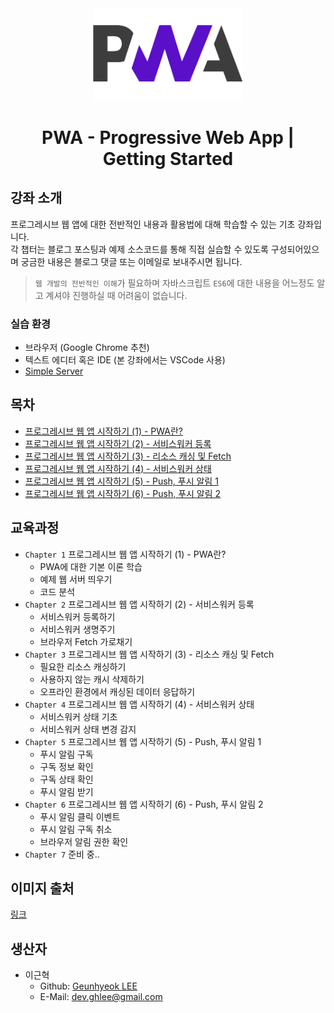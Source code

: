 <div align="center">
  <img src="./pwa.png" width="240px">
  <h1>PWA - Progressive Web App | Getting Started</h1>
</div>

## 강좌 소개

프로그레시브 웹 앱에 대한 전반적인 내용과 활용법에 대해 학습할 수 있는 기초 강좌입니다.  
각 챕터는 블로그 포스팅과 예제 소스코드를 통해 직접 실습할 수 있도록 구성되어있으며 궁금한 내용은 블로그 댓글 또는 이메일로 보내주시면 됩니다.

> `웹 개발의 전반적인 이해`가 필요하며 자바스크립트 `ES6`에 대한 내용을 어느정도 알고 계셔야 진행하실 때 어려움이 없습니다.

### 실습 환경

- 브라우저 (Google Chrome 추천)
- 텍스트 에디터 혹은 IDE (본 강좌에서는 VSCode 사용)
- [Simple Server](https://github.com/leegeunhyeok/simple-server/releases/latest)

## 목차

- [프로그레시브 웹 앱 시작하기 (1) - PWA란?](http://codevkr.tistory.com/85)
- [프로그레시브 웹 앱 시작하기 (2) - 서비스워커 등록](http://codevkr.tistory.com/86)
- [프로그레시브 웹 앱 시작하기 (3) - 리소스 캐싱 및 Fetch](http://codevkr.tistory.com/87)
- [프로그레시브 웹 앱 시작하기 (4) - 서비스워커 상태](http://codevkr.tistory.com/88)
- [프로그레시브 웹 앱 시작하기 (5) - Push, 푸시 알림 1](#)
- [프로그레시브 웹 앱 시작하기 (6) - Push, 푸시 알림 2](#)

## 교육과정

- `Chapter 1` 프로그레시브 웹 앱 시작하기 (1) - PWA란?
  - PWA에 대한 기본 이론 학습
  - 예제 웹 서버 띄우기
  - 코드 분석
- `Chapter 2` 프로그레시브 웹 앱 시작하기 (2) - 서비스워커 등록
  - 서비스워커 등록하기
  - 서비스워커 생명주기
  - 브라우저 Fetch 가로채기
- `Chapter 3` 프로그레시브 웹 앱 시작하기 (3) - 리소스 캐싱 및 Fetch
  - 필요한 리소스 캐싱하기
  - 사용하지 않는 캐시 삭제하기
  - 오프라인 환경에서 캐싱된 데이터 응답하기
- `Chapter 4` 프로그레시브 웹 앱 시작하기 (4) - 서비스워커 상태
  - 서비스워커 상태 기초
  - 서비스워커 상태 변경 감지
- `Chapter 5` 프로그레시브 웹 앱 시작하기 (5) - Push, 푸시 알림 1
  - 푸시 알림 구독
  - 구독 정보 확인
  - 구독 상태 확인
  - 푸시 알림 받기
- `Chapter 6` 프로그레시브 웹 앱 시작하기 (6) - Push, 푸시 알림 2
  - 푸시 알림 클릭 이벤트
  - 푸시 알림 구독 취소
  - 브라우저 알림 권한 확인
- `Chapter 7` 준비 중..

## 이미지 출처

[링크](https://www.boredpanda.com/animals-hybrids-photoshop/?utm_source=google&utm_medium=organic&utm_campaign=organic)

## 생산자

- 이근혁
  - Github: [Geunhyeok LEE](https://github.com/leegeunhyeok)
  - E-Mail: [dev.ghlee@gmail.com](mailto:dev.ghlee@gmail.com)
